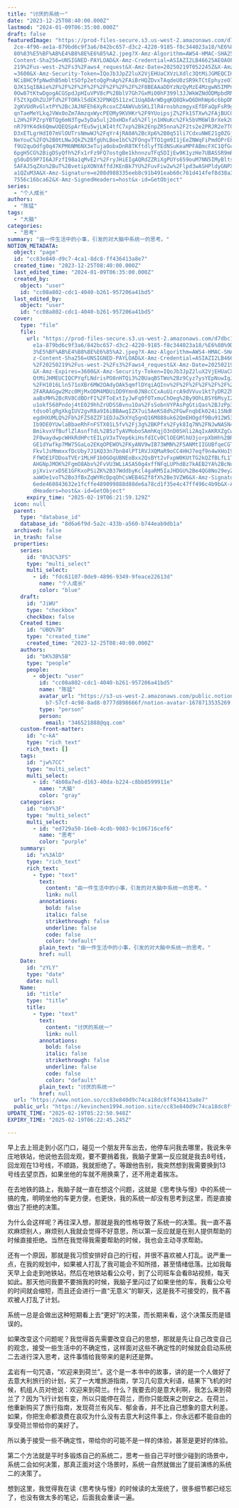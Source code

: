 ```yaml
---
title: "讨厌的系统一"
date: "2023-12-25T08:40:00.000Z"
lastmod: "2024-01-09T06:35:00.000Z"
draft: false
featuredImage: "https://prod-files-secure.s3.us-west-2.amazonaws.com/d7dbc101-8\
  2ce-4f96-ae1a-879bd6c9f3a6/842bc657-d3c2-4220-9185-f8c344023a18/%E6%80%9D%E8%\
  80%83%E5%BF%AB%E4%B8%8E%E6%85%A2.jpeg?X-Amz-Algorithm=AWS4-HMAC-SHA256&X-Amz-\
  Content-Sha256=UNSIGNED-PAYLOAD&X-Amz-Credential=ASIAZI2LB46625AEOAOF%2F20250\
  219%2Fus-west-2%2Fs3%2Faws4_request&X-Amz-Date=20250219T052245Z&X-Amz-Expires\
  =3600&X-Amz-Security-Token=IQoJb3JpZ2luX2VjEHUaCXVzLXdlc3QtMiJGMEQCIHRqlZP0yE\
  NCiBHC9fpNwdhB5mbltSOfp2etoQgPnAp%2FAiBrHQZDvxTAqdeU0zSR9kTCtEphyzeO75VpcF8N0\
  QJK1SqIBAie%2F%2F%2F%2F%2F%2F%2F%2F%2F%2F8BEAAaDDYzNzQyMzE4MzgwNSIMPnS6dOwmYt\
  0Ow87tKtwDgogACGSpdJpHIuVPV8cP%2BblV7Gh7GxMiO0hF399l3JJWkWZNdODMpbdRN8tJS8D%2\
  F5ZtXpOhZUJPTd%2FTORkl5dEK32PNKQ511zxC1UqADArWDgqKQ8QkwQ6DHhWp6c6bpDN82Z4LFSx\
  2gKVUdRvGlxtPY%2BcJAJNFEh6XyRcoxCZ4AWVubSKLIlR4rnsbhzmgyxEfDFaQpFsR9gbN2KOVDU\
  qnTaeMeYLkqJVWx0oZm7AmzqxWycPEOMy9KVHKr%2F9YUoipsjZ%2Fk1STXw%2FAjBUCG1U%2FC5o\
  L2H%2FPZrpYBTQg6mN3Tgw3yDa5ulj2OxHDxfa5%2Fljn1HNuKc%2Fk5bVM6WlBrXek2UY4ZaPF5E\
  nR79YK4dk6QmwUQEQSpArfEu5wjLWI4tfC7xp%2Bk2EnpZR5nna%2F2ts2e2PRJR2e7T0tqBgKZkf\
  D3xETLgrHdI07mVlOUTrsNmwWJ%2FqYr4jRA0A%2BcXp6%2B0q51li7CdxuNWE21g0ZGjiRUSnoze\
  NeYouC%2FQ%2B0tLNwJQkZ%2BfgUhLBoe1bC%2FOngvTTO1gm9I1jEeZNWqFiPmdOPrE8SuSSkxTW\
  f9U2quOdfg0q47KPM6NM6NX3eTuja0obxDnR8TKftdlyfTEdNSuKeaMPFABmcFXC1QfGcwocXVvQY\
  6pgH5CG%2BigDSyQfh%2Fx1rFz9FQ7ostgBe1khnnzuTFq5DIjEw9K1yzHe7UBASSR9mRoKA2gG7s\
  g50uDS9P7I6AJFzfI98a1qMvE2r%2FryJHiEIgAQRdZZRiXgPUYs659ouM7NN5IMyBltscKIBIjzJ\
  5AFAJ5qZXo%2BuT%2BvetipXONYAffdJKEnBk7YU%2FuvFiw2w%2Flpd3wASHPldyGNPX1VNAS9Bx\
  a1QZuM3A&X-Amz-Signature=e208d988335eeb8c91b491eab60c761d414fef8d38a3e56fa6fb\
  7556c16bca62&X-Amz-SignedHeaders=host&x-id=GetObject"
series:
  - "个人成长"
authors:
  - "陈猛"
tags:
  - "大脑"
categories:
  - "思考"
summary: "由一件生活中的小事，引发的对大脑中系统一的思考。"
NOTION_METADATA:
  object: "page"
  id: "cc83e840-d9c7-4ca1-8dc8-ff436413a8e7"
  created_time: "2023-12-25T08:40:00.000Z"
  last_edited_time: "2024-01-09T06:35:00.000Z"
  created_by:
    object: "user"
    id: "cc08a802-cdc1-4040-b261-957206a41bd5"
  last_edited_by:
    object: "user"
    id: "cc08a802-cdc1-4040-b261-957206a41bd5"
  cover:
    type: "file"
    file:
      url: "https://prod-files-secure.s3.us-west-2.amazonaws.com/d7dbc101-82ce-4f96-a\
        e1a-879bd6c9f3a6/842bc657-d3c2-4220-9185-f8c344023a18/%E6%80%9D%E8%80%8\
        3%E5%BF%AB%E4%B8%8E%E6%85%A2.jpeg?X-Amz-Algorithm=AWS4-HMAC-SHA256&X-Am\
        z-Content-Sha256=UNSIGNED-PAYLOAD&X-Amz-Credential=ASIAZI2LB466ZXJPK254\
        %2F20250219%2Fus-west-2%2Fs3%2Faws4_request&X-Amz-Date=20250219T052159Z\
        &X-Amz-Expires=3600&X-Amz-Security-Token=IQoJb3JpZ2luX2VjEHUaCXVzLXdlc3\
        QtMiJHMEUCIQCPYqfLNdrisPO8nHTQi3%2BUaqBSTWo%2Bz9Cyz7ysYEpNowIgJBMfVKkd2\
        %2FH1016Lln571oXBr6MW2OAdyOAk5qmflDYqiAQInv%2F%2F%2F%2F%2F%2F%2F%2F%2F%\
        2FARAAGgw2Mzc0MjMxODM4MDUiDD9Ymn0JN8cCCxAuUircA9dVVuv1kt7yDR2ZhAnYtDsQd\
        aaBsMH%2BcRV8CdBDrFI%2FToExtIyJwFq0fOTxmuChOeg%2By9OhLBSY6MsyI2WkIwMeGk\
        u1okf568Pndoj4tE029hhZrUDSSBvnu1Oa%2FsSobnVYPAsPgGtiQas%2BJzPp3zM0IzS75\
        tdso0lgRgXkgIUV2gvR8a9I6iBBAwqIZX7ui5AeKS8d%2FGwFnqbEk024i1SNdRv0UwvlFm\
        egdHXUMLQ%2Fb%2FZ58ZZF1EDJaZkXYq5gnQ16M888uk62QmEHOgdf9Bu912W53n9xx29Eg\
        Ib9DE0YUwlaBbaeRhFnFSTX01L5fv%2Fj3g%2BKPfx%2Fyk8Iq7N%2FNJwNASN4PtJmHn%2\
        BmikvxVfBuflZlAsnfTdL%2B5zTyAVMoboSAmhKqjO3nD0SHli2AqIxAKRXZgCwH4EsDU8%\
        2F0waydwpcWHkRdHPctEILpV3xTVep6kiHsfdICv0ClOEGMlhU3jorpXbHh%2BR97%2Bj6X\
        GE1dYwfkp7MW75GaLo2EKqOPEWO%2FKyANV9wIB73WMN%2F5ANMtIIGUBfqeCGTM3QEgH%2\
        FkvlJsMmmxxfDcUby7J1KQ33n7bn84lPT1RVJXQMaR9oCC4HHJ7eqf9n4wXHoI9dC%2FH%2\
        FfWOE1FDDoaTVEr1MLHF1b0GOqUBNEoBxx2QsBYt2vFxpW0KUtTG2kQZfBLfL1TPznKCmK3\
        AHGNpJMOK%2FgmO8Abx%2FvVU3WLiASA50g4xffNFqLUPhdBz7kAEB2YA%2BcNu9XU2oTI1\
        pjXvivrxD5E1GFKxoPSiZK%2B37WddbyKcl4gaRM5IaJHDGU%2Be4QG8No29eyZGU35ifvU\
        aaWOe1voT%2Bo3fBxZqWYRcDpqOhCsWEB4GZf8fX%2Be3VZW6&X-Amz-Signature=e5d2d\
        6ede460843632e1fcffe489099888d88de6a78cd1f35e4c47ff496c4b9b&X-Amz-Signe\
        dHeaders=host&x-id=GetObject"
      expiry_time: "2025-02-19T06:21:59.129Z"
  icon: null
  parent:
    type: "database_id"
    database_id: "8d6a6f9d-5a2c-433b-a560-b744eab9db1a"
  archived: false
  in_trash: false
  properties:
    series:
      id: "B%3C%3FS"
      type: "multi_select"
      multi_select:
        - id: "fdc61107-0de9-4896-9349-9feace22613d"
          name: "个人成长"
          color: "blue"
    draft:
      id: "JiWU"
      type: "checkbox"
      checkbox: false
    Created time:
      id: "UBQ%7B"
      type: "created_time"
      created_time: "2023-12-25T08:40:00.000Z"
    authors:
      id: "bK%3B%5B"
      type: "people"
      people:
        - object: "user"
          id: "cc08a802-cdc1-4040-b261-957206a41bd5"
          name: "陈猛"
          avatar_url: "https://s3-us-west-2.amazonaws.com/public.notion-static.com/775523\
            b7-57cf-4c98-8ad8-8777d898666f/notion-avatar-1678713535269.png"
          type: "person"
          person:
            email: "346521888@qq.com"
    custom-front-matter:
      id: "c~kA"
      type: "rich_text"
      rich_text: []
    tags:
      id: "jw%7CC"
      type: "multi_select"
      multi_select:
        - id: "4b08a7ed-d163-40da-b224-c8bb8599911e"
          name: "大脑"
          color: "gray"
    categories:
      id: "nbY%3F"
      type: "multi_select"
      multi_select:
        - id: "ed729a50-16e0-4cdb-9083-9c106716cef6"
          name: "思考"
          color: "purple"
    summary:
      id: "x%3AlD"
      type: "rich_text"
      rich_text:
        - type: "text"
          text:
            content: "由一件生活中的小事，引发的对大脑中系统一的思考。"
            link: null
          annotations:
            bold: false
            italic: false
            strikethrough: false
            underline: false
            code: false
            color: "default"
          plain_text: "由一件生活中的小事，引发的对大脑中系统一的思考。"
          href: null
    Date:
      id: "zYLY"
      type: "date"
      date: null
    Name:
      id: "title"
      type: "title"
      title:
        - type: "text"
          text:
            content: "讨厌的系统一"
            link: null
          annotations:
            bold: false
            italic: false
            strikethrough: false
            underline: false
            code: false
            color: "default"
          plain_text: "讨厌的系统一"
          href: null
  url: "https://www.notion.so/cc83e840d9c74ca18dc8ff436413a8e7"
  public_url: "https://kevinchen1994.notion.site/cc83e840d9c74ca18dc8ff436413a8e7"
UPDATE_TIME: "2025-02-19T05:22:50.948Z"
EXPIRY_TIME: "2025-02-19T06:22:45.245Z"

---
```

<link rel="stylesheet" href="https://cdn.jsdelivr.net/npm/katex@0.16.2/dist/katex.min.css" integrity="sha384-bYdxxUwYipFNohQlHt0bjN/LCpueqWz13HufFEV1SUatKs1cm4L6fFgCi1jT643X" crossorigin="anonymous">


早上去上班走到小区门口，碰见一个朋友开车出去，他停车问我去哪里，我说朱辛庄地铁站，他说他去回龙观，要不要捎着我，我脑子里第一反应就是我去8号线，回龙观在13号线，不顺路，我就拒绝了。等跟他告别，我突然想到我需要换到13号线去望京西，如果坐他的车就不用换乘了，还不用走着挨冻。


在去地铁的路上，我脑子就一直在想这个问题，这就是《思考快与慢》中的系统一搞的鬼，明明坐他的车更方便，也更快，我的系统一却没有思考到这里，而是直接做出了拒绝的决策。


为什么会这样呢？再往深入想，那就是我的性格导致了系统一的决策。我一直不喜欢麻烦别人，麻烦别人我就会觉得不好意思，所以第一反应就是在别人提供帮助的时候直接拒绝。当然在我觉得我需要帮助的时候，我也会主动寻求帮助。


还有一个原因，那就是我习惯安排好自己的行程，并很不喜欢被人打乱。说严重一点，在我的规划中，如果被人打乱了我可能会不知所措，甚至情绪低落。比如我每天早上会走到地铁站，然后在地铁站看公众号，到了公司班车会看B站视频，每天如此。那天他问我要不要捎我的时候，我脑子里闪过了如果坐他的车，我看公众号的时间就会缩短，而且还会进行一直“无意义”的聊天，这是我不可接受的，我不喜欢被人打乱了计划。


系统一总是会做出这种短期看上去“更好”的决策，而长期来看，这个决策反而是错误的。


如果改变这个问题呢？我觉得首先需要改变自己的思想，那就是先让自己改变自己的观念，接受一些生活中的不确定性，这样面对这些不确定性的时候就会启动系统二去进行深入思考，这件事情给我带来的是利还是弊。


孟岩有一句咒语，“欢迎来到荷兰”。这个是一本书中的故事，讲的是一个人做好了去意大利旅行的计划，买了一大堆旅游指南，学习几句意大利语，结果下飞机的时候，机组人员对他说：欢迎来到荷兰。什么？我要去的是意大利啊，我怎么来到荷兰了？因为飞行计划有变，所以只能停在荷兰，而你只能既来之则安之。在荷兰，他重新购买了旅行指南，发现荷兰有风车、郁金香，并不比自己想象的意大利差。如果，你把生命都浪费在哀叹为什么没有去意大利这件事上，你永远都不能自由的享受荷兰带给你的美好了。


所以勇于接受一些不确定性，带给你的可能不是一样的体验，甚至是更好的体验。


第二个方法就是平时多锻炼自己的系统二，思考一些自己平时很少碰到的场景中，系统二会如何决策，那真正面对这个场景时，系统一自然就做出了提前演练的系统二的决策了。


想到这里，我觉得我在读《思考快与慢》的时候读的太笼统了，很多细节都已经忘了，也没有做太多的笔记，后面我会重读一遍。

